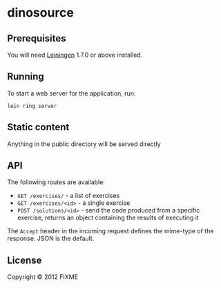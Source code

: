 # dinosource


## Prerequisites

You will need [Leiningen][1] 1.7.0 or above installed.

[1]: https://github.com/technomancy/leiningen

## Running

To start a web server for the application, run:

    lein ring server

## Static content

Anything in the public directory will be served directly

## API

The following routes are available:

* `GET /exercises/` - a list of exercises
* `GET /exercises/<id>` - a single exercise
* `POST /solutions/<id>` - send the code produced from a specific exercise, returns an object containing the results of executing it

The `Accept` header in the incoming request defines the mime-type of the response.  JSON is the default.

## License

Copyright © 2012 FIXME
